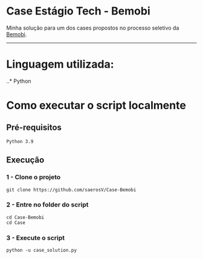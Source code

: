 # Case Estágio Tech - Bemobi

Minha solução para um dos cases propostos no processo seletivo da [Bemobi](https://www.bemobi.com.br/).

***

# Linguagem utilizada:

..* Python

# Como executar o script localmente

## Pré-requisitos
`Python 3.9`

## Execução

### 1 - Clone o projeto
`git clone https://github.com/saerosV/Case-Bemobi`

### 2 - Entre no folder do script
```
cd Case-Bemobi
cd Case 
```
### 3 - Execute o script
`python -u case_solution.py`

